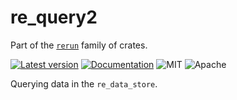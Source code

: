 # re_query2

Part of the [`rerun`](https://github.com/rerun-io/rerun) family of crates.

[![Latest version](https://img.shields.io/crates/v/re_query2.svg)](https://crates.io/crates/re_query2)
[![Documentation](https://docs.rs/re_query2/badge.svg)](https://docs.rs/re_query2)
![MIT](https://img.shields.io/badge/license-MIT-blue.svg)
![Apache](https://img.shields.io/badge/license-Apache-blue.svg)

Querying data in the `re_data_store`.
